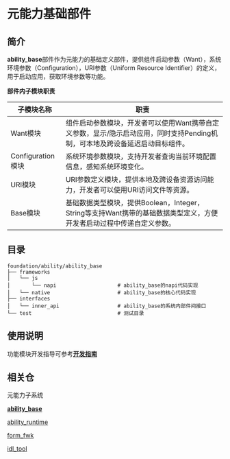# 元能力基础部件

## 简介

**ability_base**部件作为元能力的基础定义部件，提供组件启动参数（Want），系统环境参数（Configuration），URI参数（Uniform Resource Identifier）的定义，用于启动应用，获取环境参数等功能。

**部件内子模块职责**

| 子模块名称       | 职责                                                         |
| ---------------- | ------------------------------------------------------------|
| Want模块          | 组件启动参数模块，开发者可以使用Want携带自定义参数，显示/隐示启动应用，同时支持Pending机制，可本地及跨设备延迟启动目标组件。	|
| Configuration模块 | 系统环境参数模块，支持开发者查询当前环境配置信息，感知系统环境变化。                                            		   |
| URI模块           | URI参数定义模块，提供本地及跨设备资源访问能力，开发者可以使用URI访问文件等资源。											 |
| Base模块          | 基础数据类型模块，提供Boolean，Integer，String等支持Want携带的基础数据类型定义，方便开发者启动过程中传递自定义参数。		   |

## 目录

```
foundation/ability/ability_base
├── frameworks
│   └── js
│       └── napi					# ability_base的napi代码实现
│   └── native 					    # ability_base的核心代码实现
├── interfaces
│   └── inner_api 				    # ability_base的系统内部件间接口 
└── test							# 测试目录
```

## 使用说明
功能模块开发指导可参考[**开发指南**](https://gitee.com/openharmony/docs/blob/master/zh-cn/application-dev/ability/Readme-CN.md)


## 相关仓
元能力子系统

[**ability_base**](https://gitee.com/openharmony/ability_ability_base)

[ability_runtime](https://gitee.com/openharmony/ability_ability_runtime)

[form_fwk](https://gitee.com/openharmony/ability_form_fwk)

[idl_tool](https://gitee.com/openharmony/ability_idl_tool)
